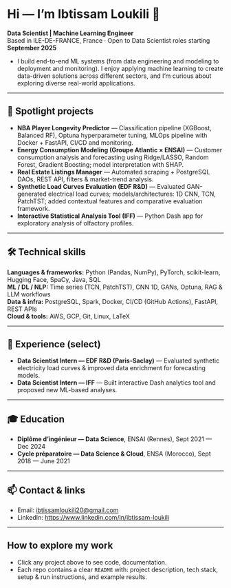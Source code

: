 # Hi — I’m Ibtissam Loukili 👋
**Data Scientist | Machine Learning Engineer**  
Based in ILE-DE-FRANCE, France · Open to Data Scientist roles starting **September 2025**

- I build end-to-end ML systems (from data engineering and modeling to deployment and monitoring). I enjoy applying machine learning to create data-driven solutions across different sectors, and I’m curious about exploring diverse real-world applications.
---

## 🔭 Spotlight projects

- **NBA Player Longevity Predictor** — Classification pipeline (XGBoost, Balanced RF), Optuna hyperparameter tuning, MLOps pipeline with Docker + FastAPI, CI/CD and monitoring.   
- **Energy Consumption Modeling (Groupe Atlantic × ENSAI)** — Customer consumption analysis and forecasting using Ridge/LASSO, Random Forest, Gradient Boosting; model interpretation with SHAP. 
- **Real Estate Listings Manager** — Automated scraping + PostgreSQL DAOs, REST API, filters & market-trend analysis.   
- **Synthetic Load Curves Evaluation (EDF R&D)** — Evaluated GAN-generated electrical load curves; models/architectures: 1D CNN, TCN, PatchTST; added contextual features and comparative evaluation framework. 
- **Interactive Statistical Analysis Tool (IFF)** — Python Dash app for exploratory analysis of olfactory profiles. 

---

## 🛠️ Technical skills

**Languages & frameworks:** Python (Pandas, NumPy), PyTorch, scikit-learn, Hugging Face, SpaCy, Java, SQL  
**ML / DL / NLP:** Time series (TCN, PatchTST), CNN 1D, GANs, Optuna, RAG & LLM workflows  
**Data & infra:** PostgreSQL, Spark, Docker, CI/CD (GitHub Actions), FastAPI, REST APIs  
**Cloud & tools:** AWS, GCP, Git, Linux, LaTeX

---

## 💼 Experience (select)
- **Data Scientist Intern — EDF R&D (Paris-Saclay)** — Evaluated synthetic electricity load curves & improved data enrichment for forecasting models.  
- **Data Scientist Intern — IFF** — Built interactive Dash analytics tool and proposed new ML-based analyses.

---

## 🎓 Education
- **Diplôme d’ingénieur — Data Science**, ENSAI (Rennes), Sept 2021 — Dec 2024  
- **Cycle préparatoire — Data Science & Cloud**, ENSA (Morocco), Sept 2018 — June 2021

---

## 📫 Contact & links
- Email: ibtissamloukili20@gmail.com  
- LinkedIn: https://www.linkedin.com/in/ibtissam-loukili  

---

## How to explore my work
- Click any project above to see code, documentation.  
- Each repo contains a clear `README` with: project description, tech stack, setup & run instructions, and example results.


